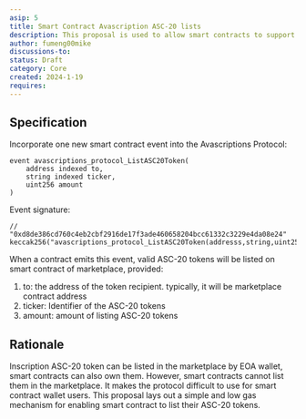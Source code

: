 ```yaml
---
asip: 5
title: Smart Contract Avascription ASC-20 lists
description: This proposal is used to allow smart contracts to support ASC-20 lists 
author: fumeng00mike
discussions-to: 
status: Draft
category: Core
created: 2024-1-19
requires: 
---
```


## Specification
Incorporate one new smart contract event into the Avascriptions Protocol:
```solidity
event avascriptions_protocol_ListASC20Token(
    address indexed to,
    string indexed ticker,
    uint256 amount
)
```
Event signature:
```solidity
// "0xd8de386cd760c4eb2cbf2916de17f3ade460658204bcc61332c3229e4da08e24"
keccak256("avascriptions_protocol_ListASC20Token(addresss,string,uint256)");
```
When a contract emits this event, valid ASC-20 tokens will be listed on smart contract of marketplace, provided:

1. to: the address of the token recipient. typically, it will be marketplace contract address
2. ticker: Identifier of the ASC-20 tokens
3. amount: amount of listing ASC-20 tokens

## Rationale
Inscription ASC-20 token can be listed in the marketplace by EOA wallet, smart contracts can also own them. However, smart contracts cannot list them in the marketplace.
It makes the protocol difficult to use for smart contract wallet users.
This proposal lays out a simple and low gas mechanism for enabling smart contract to list their ASC-20 tokens.